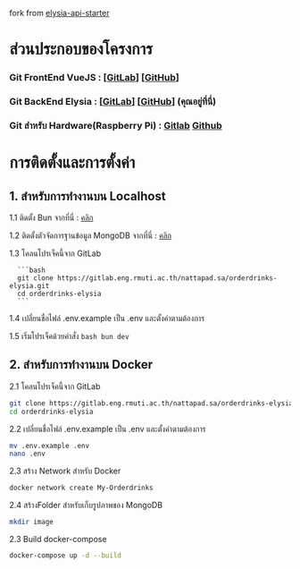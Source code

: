fork from [elysia-api-starter](https://github.com/ProMehedi/elysia-api-starter)

# ส่วนประกอบของโครงการ

### Git FrontEnd VueJS : [[GitLab](https://gitlab.eng.rmuti.ac.th/nattapad.sa/orderdrinks-vuejs)] [[GitHub](https://github.com/carrot1358/orderdrinks-vuejs)]

### Git BackEnd Elysia : [[GitLab](https://gitlab.eng.rmuti.ac.th/nattapad.sa/orderdrinks-elysia)] [[GitHub](https://github.com/carrot1358/orderdrinks-elysia)] (คุณอยู่ที่นี่)

### Git สำหรับ Hardware(Raspberry Pi) : [Gitlab](https://gitlab.eng.rmuti.ac.th/nattapad.sa/orderdrinks-hw.git) [Github](https://github.com/carrot1358/orderdrinks-hw)

# การติดตั้งและการตั้งค่า

## 1. สำหรับการทำงานบน Localhost

1.1 ติดตั้ง Bun จากที่นี่ : [คลิก](https://bun.sh/docs/installation)

1.2 ติดตั้งตัวจัดการฐานข้อมูล MongoDB จากที่นี่ : [คลิก](https://www.mongodb.com/docs/manual/tutorial/install-mongodb-on-os-x/)

1.3 โคลนโปรเจ็คนี้จาก GitLab

      ```bash
      git clone https://gitlab.eng.rmuti.ac.th/nattapad.sa/orderdrinks-elysia.git
      cd orderdrinks-elysia
      ```

1.4 เปลี่ยนชื่อไฟล์ .env.example เป็น .env และตั้งค่าตามต้องการ

1.5 เริ่มโปรเจ็คด้วยคำสั่ง
`bash
      bun dev
      `

## 2. สำหรับการทำงานบน Docker

2.1 โคลนโปรเจ็คนี้จาก GitLab

```bash
git clone https://gitlab.eng.rmuti.ac.th/nattapad.sa/orderdrinks-elysia.git
cd orderdrinks-elysia
```

2.2 เปลี่ยนชื่อไฟล์ .env.example เป็น .env และตั้งค่าตามต้องการ

```bash
mv .env.example .env
nano .env
```

2.3 สร้าง Network สำหรับ Docker

```bash
docker network create My-Orderdrinks
```

2.4 สร้างFolder สำหรับเก็บรูปภาพของ MongoDB

```bash
mkdir image
```

2.3 Build docker-compose

```bash
docker-compose up -d --build
```
